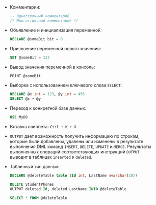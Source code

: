 - Комментарии:
  ```sql
  -- Однострочный комментарий
  /* Многострочный комментарий */
  ```

- Объявление и инициализация переменной:
  ```sql
  DECLARE @someBit bit = 0
  ```


- Присвоение переменной нового значения:
  ```sql
  SET @someBit = 123
  ```


- Вывод значения переменной в консоль:
  ```sql
  PRINT @someBit
  ```

- Выборка с использованием ключевого слова `SELECT`:

  ```sql
  DECLARE @x int = 123, @y int = 456
  SELECT @x + @y
  ```

- Переход к конкретной базе данных:

  ```sql
  USE MyDB
  ```

- Вставка сниппета: `Ctrl + K + X`.

- `OUTPUT` дает возможность получить информацию по строкам, которые были добавлены, удалены или изменены в результате выполнения DML команд `INSERT`, `DELETE`, `UPDATE` и `MERGE`. Результаты выполненных операций соответствующих инструкций `OUTPUT` выводит в таблицах `inserted` и `deleted`.

- Табличный тип данных:

  ```sql
  DECLARE @deleteTable table (Id int, LastName nvarchar(20))
  
  DELETE StudentPhones
  OUTPUT deleted.Id, deleted.LastName INTO @deleteTable
  
  SELECT * FROM @deleteTable
  ```

  
